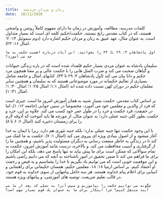 ```yaml
---
title:  زنان و مردان خردمند
date:  18/11/2020
---
```


کلمات مدرسه، مطالعه، وآموزش در زمان ما دارای مفهوم کاملاً روشن و واضحی هستند، که در کتاب مقدس رایج نیستند. حکمت/حکیم کلمه ای است که بسیار متداول است. به عنوان مثال، عهد عتیق به زنان و مردان حکیم اشاره دارد (دوم سموئیل ۱۴: ۲؛ امثال ۱۶: ۲۳).

`اول پادشاهان ۴: ۲۹ تا ۳۴ را بخوانید. این آیات درباره اهمیت حکمت به ما چه می آموزد؟`

سلیمان پادشاه به عنوان مردی بسیار حکیم قلمداد شده است که در باره زندگی حیوانات و گیاهان صحبت می کند و ضرب المثل هایی را با حکمت عالی و پر معنا همچون مرد حکیم و دانا بیان می کند (اول پادشاهان ۴: ۲۹ تا ۳۴). کتابهای امثال و جامعه شامل بسیاری از تعالیم حکیمانه در مورد موضوعاتی هستند که به سلیمان و همچنین سایر معلمان حکیم در دوران کهن نسبت داده شده اند (امثال ۱:۱؛ امثال ۲۵: ۱؛ امثال ۳۰: ۱؛ امثال ۳۱: ۱).

بر اساس کتاب مقدس، حکمت بسیار شبیه به همان آموزش امروز ما است. چیزی است که فرد از والدین و معلمین خود می آموزد، مخصوصاً در سنین جوانی (جامعه ۱۲: ۱)، اما در حقیقت، فرد حکمت و خرد را در طول عمر خود کسب می کند. علاوه بر این، خرد و حکمت بطور کلی جنبه عملی دارد؛ به عنوان مثال، از مورچه ها باید آموخت که آذوقه لازم را برای زمستان ذخیره کنند (امثال ۶: ۶ تا ۸).

با این وجود حکمت تنها جنبه عملی ندارد؛ بلکه جنبه تئوری هم دارد، زیرا با ایمان به خدا آغاز میشود و از اصول بنیادی ویژه ای پیروی می کند (امثال ۱: ۷). حکمت به ما کمک می کند تا در زندگی به خاطر منفعت رسانی به دیگران مسئولیت پذیر باشیم، و همچنین ما را از گرفتاری و آسیب محافظت می کند. و بالاخره، درست مانند آموزش امروز، حکمت به تمام سوالاتی که ممکن است برای ما پیش بیاید نه تنها پاسخ می دهد، بلکه این امکان را برای ما فراهم می کند تا ضمن تحقیق در امور ناشناخته به آنچه که می دانیم راضی باشیم و این موقعیت خوبی است که می توانیم یاد بگیریم تا خدا را بشناسیم و به فیض و رحمت او اعتماد کنیم. بر اساس ارمیا ۱۸: ۱۸، معلمین حکیم، همسان حکیمانی برای راهنمایی و انبیایی برای اعلام پیام خداوند هستند. هر سه حامل پیامهایی از سوی خداوند به قوم خود، در قالب تعلیم شریعت، توصیه های آموزشی، و پیامهای ویژه هستند.

`چگونه می توانیم حکمت را بیاموزیم و سپس آنرا به نسلی که بعد از ما می آیند منتقل کنیم؟ چرا اینکار برای ما به عنوان یک قوم بسیار مهم است؟`